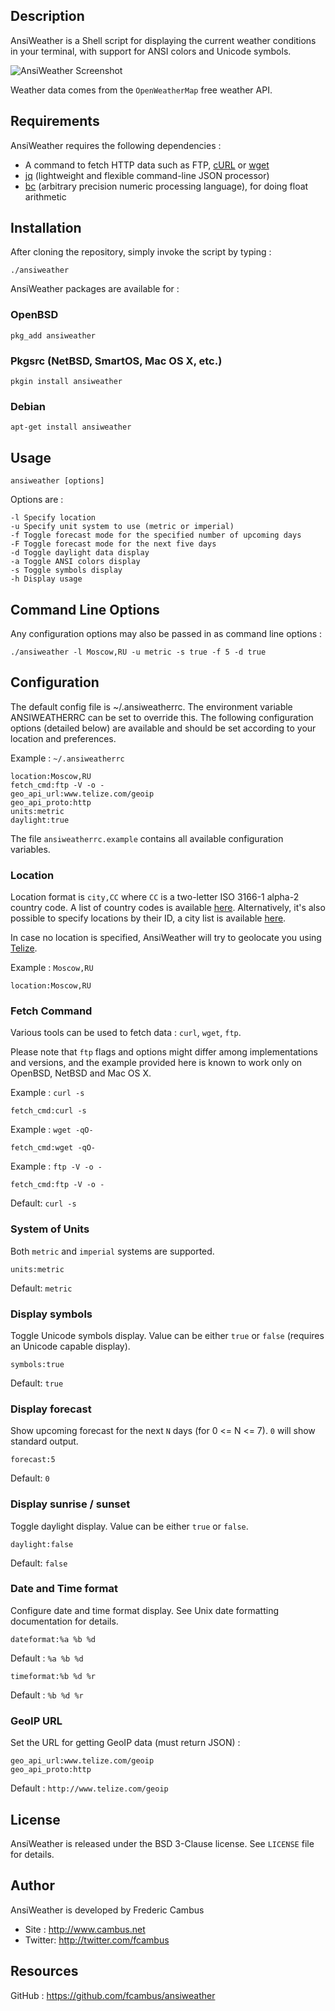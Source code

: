 ## Description

AnsiWeather is a Shell script for displaying the current weather conditions in your
terminal, with support for ANSI colors and Unicode symbols.

![AnsiWeather Screenshot](http://www.cambus.net/content/2013/10/ansiweather.png)

Weather data comes from the `OpenWeatherMap` free weather API.



## Requirements

AnsiWeather requires the following dependencies :

- A command to fetch HTTP data such as FTP, [cURL](http://curl.haxx.se) or [wget](https://www.gnu.org/software/wget/)
- [jq](http://stedolan.github.io/jq/) (lightweight and flexible command-line JSON processor)
- [bc](https://www.gnu.org/software/bc/) (arbitrary precision numeric processing language), for doing float arithmetic



## Installation

After cloning the repository, simply invoke the script by typing :

	./ansiweather

AnsiWeather packages are available for :

### OpenBSD

	pkg_add ansiweather

### Pkgsrc (NetBSD, SmartOS, Mac OS X, etc.)

	pkgin install ansiweather

### Debian

	apt-get install ansiweather



## Usage

	ansiweather [options]

Options are :

	-l Specify location
	-u Specify unit system to use (metric or imperial)
	-f Toggle forecast mode for the specified number of upcoming days
	-F Toggle forecast mode for the next five days
	-d Toggle daylight data display
	-a Toggle ANSI colors display
	-s Toggle symbols display
	-h Display usage



## Command Line Options

Any configuration options may also be passed in as command line options :

	./ansiweather -l Moscow,RU -u metric -s true -f 5 -d true



## Configuration

The default config file is ~/.ansiweatherrc. The environment variable
ANSIWEATHERRC can be set to override this. The following configuration options
(detailed below) are available and should be set according to your location and
preferences.

Example : `~/.ansiweatherrc`

	location:Moscow,RU
	fetch_cmd:ftp -V -o -
	geo_api_url:www.telize.com/geoip
	geo_api_proto:http
	units:metric
	daylight:true

The file `ansiweatherrc.example` contains all available configuration variables.

### Location

Location format is `city,CC` where `CC` is a two-letter ISO 3166-1 alpha-2
country code. A list of country codes is available [here](http://www.statdns.com/cctlds/). Alternatively, it's also possible to specify locations by their ID, a city list is available [here](http://openweathermap.org/help/city_list.txt).

In case no location is specified, AnsiWeather will try to geolocate you
using [Telize](http://www.telize.com/).

Example : `Moscow,RU`

	location:Moscow,RU

### Fetch Command

Various tools can be used to fetch data : `curl`, `wget`, `ftp`.

Please note that `ftp` flags and options might differ among implementations and versions, and the example provided here is known to work only on OpenBSD, NetBSD and Mac OS X.

Example : `curl -s`

	fetch_cmd:curl -s

Example : `wget -qO-`

	fetch_cmd:wget -qO-

Example : `ftp -V -o -`

	fetch_cmd:ftp -V -o -

Default: `curl -s`

### System of Units

Both `metric` and `imperial` systems are supported.

	units:metric

Default: `metric`

### Display symbols

Toggle Unicode symbols display. Value can be either `true` or `false` (requires an Unicode capable display).

	symbols:true

Default: `true`

### Display forecast

Show upcoming forecast for the next `N` days (for 0 <= N <= 7). `0` will show standard output.

	forecast:5

Default: `0`

### Display sunrise / sunset

Toggle daylight display. Value can be either `true` or `false`.

	daylight:false

Default: `false`

### Date and Time format

Configure date and time format display. See Unix date formatting documentation for details.

	dateformat:%a %b %d

Default : `%a %b %d`

	timeformat:%b %d %r

Default : `%b %d %r`

### GeoIP URL

Set the URL for getting GeoIP data (must return JSON) :

    geo_api_url:www.telize.com/geoip
	geo_api_proto:http

Default : `http://www.telize.com/geoip`

## License

AnsiWeather is released under the BSD 3-Clause license. See `LICENSE` file
for details.



## Author

AnsiWeather is developed by Frederic Cambus

- Site : http://www.cambus.net
- Twitter: http://twitter.com/fcambus



## Resources

GitHub : https://github.com/fcambus/ansiweather
